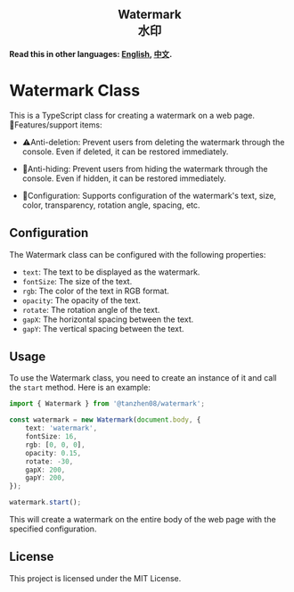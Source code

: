 <h2 align="center">Watermark<br/>水印</h2>

**Read this in other languages: [English](README.md), [中文](README_zh.md).**

# Watermark Class

This is a TypeScript class for creating a watermark on a web page.
<br/>
🎈Features/support items:
- ⚠️Anti-deletion: Prevent users from deleting the watermark through the console. Even if deleted, it can be restored immediately.

- 👀Anti-hiding: Prevent users from hiding the watermark through the console. Even if hidden, it can be restored immediately.

- 🗽Configuration: Supports configuration of the watermark's text, size, color, transparency, rotation angle, spacing, etc.

## Configuration

The Watermark class can be configured with the following properties:

- `text`: The text to be displayed as the watermark.
- `fontSize`: The size of the text.
- `rgb`: The color of the text in RGB format.
- `opacity`: The opacity of the text.
- `rotate`: The rotation angle of the text.
- `gapX`: The horizontal spacing between the text.
- `gapY`: The vertical spacing between the text.

## Usage

To use the Watermark class, you need to create an instance of it and call the `start` method. Here is an example:

```typescript
import { Watermark } from '@tanzhen08/watermark';

const watermark = new Watermark(document.body, {
    text: 'watermark',
    fontSize: 16,
    rgb: [0, 0, 0],
    opacity: 0.15,
    rotate: -30,
    gapX: 200,
    gapY: 200,
});

watermark.start();
```

This will create a watermark on the entire body of the web page with the specified configuration.

## License

This project is licensed under the MIT License.